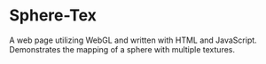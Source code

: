 # Sphere-Tex
A web page utilizing WebGL and written with HTML and JavaScript. Demonstrates the mapping of a sphere with multiple textures.
